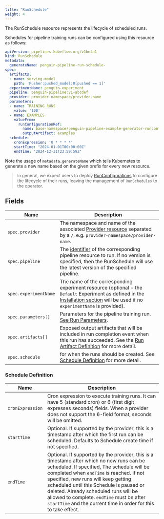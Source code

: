 ```yaml
---
title: "RunSchedule"
weight: 4
---
```


The RunSchedule resource represents the lifecycle of scheduled runs.

Schedules for pipeline training runs can be configured using this resource as follows:

```yaml
apiVersion: pipelines.kubeflow.org/v1beta1
kind: RunSchedule
metadata:
  generateName: penguin-pipeline-run-schedule-
spec:
  artifacts:
  - name: serving-model
    path: 'Pusher:pushed_model:0[pushed == 1]'
  experimentName: penguin-experiment
  pipeline: penguin-pipeline:v1-abcdef
  provider: provider-namespace/provider-name
  parameters:
  - name: TRAINING_RUNS
    value: '100'
  - name: EXAMPLES
    valueFrom:
      runConfigurationRef:
        name: base-namespace/penguin-pipeline-example-generator-runconfiguration
        outputArtifact: examples
  schedule:
    cronExpression: '0 * * * *'
    startTime: "2024-01-01T00:00:00Z"
    endTime: "2024-12-31T23:59:59Z"
```

Note the usage of `metadata.generateName` which tells Kubernetes to generate a new name based on the given prefix for every new resource.
> In general, we expect users to deploy [RunConfigurations](../runconfiguration) to configure the lifecycle of their runs, leaving the management of `RunSchedules` to the operator.

## Fields

| Name                  | Description                                                                                                                                                                                                                                |
| --------------------- | ------------------------------------------------------------------------------------------------------------------------------------------------------------------------------------------------------------------------------------------ |
| `spec.provider`       | The namespace and name of the associated [Provider resource](../provider/) separated by a `/`, e.g. `provider-namespace/provider-name`.                                                                                                    |
| `spec.pipeline`       | The [identifier](../pipeline/#identifier) of the corresponding pipeline resource to run. If no version is specified, then the RunSchedule will use the latest version of the specified pipeline.                                           |
| `spec.experimentName` | The name of the corresponding experiment resource (optional - the `Default` Experiment as defined in the [Installation section](../../../getting-started/installation#build-and-install) will be used if no `experimentName` is provided). |
| `spec.parameters[]`   | Parameters for the pipeline training run. [See Run Parameters](../run#run-parameters-definition).                                                                                                                                          |
| `spec.artifacts[]`    | Exposed output artifacts that will be included in run completion event when this run has succeeded. See the [Run Artifact Definition](../run#run-artifact-definition) for more detail.                                                     |
| `spec.schedule`       | for when the runs should be created. See [Schedule Definition](#schedule-definition) for more detail.                                                                                                                                      |


### Schedule Definition
| Name             | Description                                                                                                                                                                                                                                                                                                                                                                                                                   |
| ---------------- | ----------------------------------------------------------------------------------------------------------------------------------------------------------------------------------------------------------------------------------------------------------------------------------------------------------------------------------------------------------------------------------------------------------------------------- |
| `cronExpression` | Cron expression to execute training runs. It can have 5 (standard cron) or 6 (first digit expresses seconds) fields. When a provider does not support the 6-field format, seconds will be omitted.                                                                                                                                                                                                                            |
| `startTime`      | Optional. If supported by the provider, this is a timestamp after which the first run can be scheduled. Defaults to Schedule create time if not specified.                                                                                                                                                                                                                                                                    |
| `endTime`        | Optional. If supported by the provider, this is a timestamp after which no new runs can be scheduled. If specified, The schedule will be completed when `endTime` is reached. If not specified, new runs will keep getting scheduled until this Schedule is paused or deleted. Already scheduled runs will be allowed to complete. `endTime` must be after `startTime` and the current time in order for this to take effect. |
